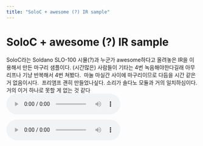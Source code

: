 ```yaml
---
title: "SoloC + awesome (?) IR sample"
---
```

# SoloC + awesome (?) IR sample

SoloC라는 Soldano SLO-100 시뮬(?)과 누군가 awesome하다고 올려놓은 IR을 이용해서 만든 마구리 샘플이다.
(시간많은) 사람들이 기타는 4번 녹음해야한다길래 아무 리프나 기냥 반복해서 4번 쳐봤다. 
마눌 마실간 사이에 마구리이므로 다듬을 시간 같은 거 없음이시다. 
프리앰프 괜히 만들었나싶다. 소리가 솔다노 모듈과 거의 일치하심이다.
거의 이거 하나로 못할 게 없는 것 같다
<audio src="/assets/images/ebc6f3891841795aa1baea6535d4f52f.mp3" controls preload></audio>


<audio src="/assets/images/94e7a732470e062232469c6765e64f55.mp3" controls preload></audio>




